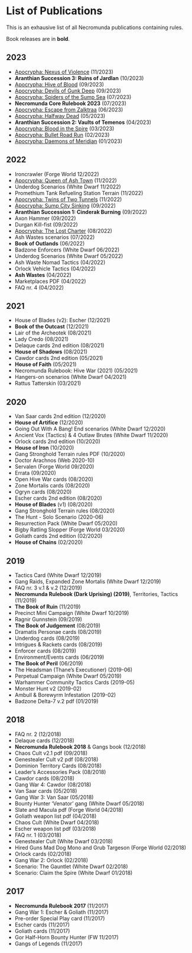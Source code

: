 # List of Publications

This is an exhausive list of all Necromunda publications containing rules.

Book releases are in **bold**.

## 2023

- [Apocrypha: Nexus of Violence](https://www.warhammer-community.com/2023/11/21/apocrypha-necromunda-take-the-fight-to-the-sprawling-cargo-vaults-of-the-nexus/) (11/2023)
- **Aranthian Succession 3: Ruins of Jardlan** (10/2023)
- [Apocrypha: Hive of Blood](https://www.warhammer-community.com/2023/09/26/apocrypha-necromunda-fight-massive-battles-in-the-hive-of-blood/) (09/2023)
- [Apocrypha: Devils of Gunk Deep](https://www.warhammer-community.com/2023/08/22/necromunda-apocrypha-fight-off-or-command-a-tide-of-mutants-boiling-from-beneath-the-underhive/) (09/2023)
- [Apocrypha: Spiders of the Sump Sea](https://www.warhammer-community.com/2023/07/25/apocrypha-necromunda-set-sail-on-sump-sea/) (07/2023)
- **Necromunda Core Rulebook 2023** (07/2023)
- [Apocrypha: Escape from Zalktraa](https://www.warhammer-community.com/2023/06/06/apocrypha-necromunda-execute-a-daring-prison-break-with-lady-credo/) (06/2023)
- [Apocrypha: Halfway Dead](https://www.warhammer-community.com/2023/05/04/necromunda-apocrypha-beseech-the-world-spirits-with-your-ash-wastes-nomads/) (05/2023)
- **Aranthian Succession 2: Vaults of Temenos** (04/2023)
- [Apocrypha: Blood in the Spire](https://www.warhammer-community.com/2023/03/21/apocrypha-necromunda-exotic-archeotech-comes-to-the-black-market-in-this-free-scenario/) (03/2023)
- [Apocrypha: Bullet Road Run](https://www.warhammer-community.com/2023/02/28/apocrypha-necromunda-take-on-the-biggest-reddest-rig-in-this-free-rolling-road-scenario/) (02/2023)
- [Apocrypha: Daemons of Meridian](https://www.warhammer-community.com/2023/01/24/apocrypha-necromunda-a-heretek-mind-in-an-ambot-body-spells-trouble-in-this-months-free-scenario/) (01/2023)

## 2022

- Ironcrawler (Forge World 12/2022)
- [Apocrypha: Queen of Ash Town](https://www.warhammer-community.com/2022/11/25/apocrypha-necromunda-ambush-goliaths-in-a-hazy-chem-den-with-a-free-scenario-and-escher-rules/) (11/2022)
- Underdog Scenarios (White Dwarf 11/2022)
- Promethium Tank Refueling Station Terrain (11/2022)
- [Apocrypha: Twins of Two Tunnels](https://www.warhammer-community.com/2022/11/03/apocrypha-necromunda-battle-it-out-for-gunk-and-glory-in-a-free-scenario/) (11/2022)
- [Apocrypha: Sump City Sinking](https://www.warhammer-community.com/2022/09/20/unleash-the-psychic-might-of-the-delaque-and-bless-your-corpse-grinder-cults-with-free-necromunda-rules/) (09/2022)
- **Aranthian Succession 1: Cinderak Burning** (09/2022)
- Axon Hammer (09/2022)
- Durgan Kill-fist (09/2022)
- [Apocrypha: The Lost Charter](https://www.warhammer-community.com/2022/08/05/this-free-necromunda-scenario-takes-the-squats-into-the-underhive-alongside-a-psychic-ogryn/) (08/2022)
- Ash Wastes scenarios (07/2022)
- **Book of Outlands** (06/2022)
- Badzone Enforcers (White Dwarf 06/2022)
- Underdog Scenarios (White Dwarf 05/2022)
- Ash Waste Nomad Tactics (04/2022)
- Orlock Vehicle Tactics (04/2022)
- **Ash Wastes** (04/2022)
- Marketplaces PDF (04/2022)
- FAQ nr. 4 (04/2022)

## 2021

- House of Blades (v2): Escher (12/2021)
- **Book of the Outcast** (12/2021)
- Lair of the Archeotek (08/2021)
- Lady Credo (08/2021)
- Delaque cards 2nd edition (08/2021)
- **House of Shadows** (08/2021)
- Cawdor cards 2nd edition (05/2021)
- **House of Faith** (05/2021)
- Necromunda Rulebook: Hive War (2021) (05/2021)
- Hangers-on scenarios (White Dwarf 04/2021)
- Rattus Tatterskin (03/2021)

## 2020

- Van Saar cards 2nd edition (12/2020)
- **House of Artifice** (12/2020)
- Going Out With A Bang! End scenarios (White Dwarf 12/2020)
- Ancient Vox (Tactics) & 4 Outlaw Brutes (White Dwarf 11/2020)
- Orlock cards 2nd edition (10/2020)
- **House of Iron** (10/2020)
- Gang Stronghold Terrain rules PDF (10/2020)
- Doctor Arachnos (Web 2020-10)
- Servalen (Forge World 09/2020)
- Errata (09/2020)
- Open Hive War cards (08/2020)
- Zone Mortalis cards (08/2020)
- Ogryn cards (08/2020)
- Escher cards 2nd edition (08/2020)
- **House of Blades** (v1) (08/2020)
- Gang Stronghold Terrain rules (08/2020)
- The Hunt - Solo Scenario (2020-06)
- Resurrection Pack (White Dwarf 05/2020)
- Bigby Ratling Slopper (Forge World 03/2020)
- Goliath cards 2nd edition (02/2020)
- **House of Chains** (02/2020)

## 2019

- Tactics Card (White Dwarf 12/2019)
- Gang Raids, Expanded Zone Mortalis (White Dwarf 12/2019)
- FAQ nr. 3 v.1 & v.2 (12/2019)
- **Necromunda Rulebook (Dark Uprising) (2019)**, Territories, Tactics (11/2019)
- **The Book of Ruin** (11/2019)
- Precinct Mini Campaign (White Dwarf 10/2019)
- Ragnir Gunnstein (09/2019)
- **The Book of Judgement** (08/2019)
- Dramatis Personae cards (08/2019)
- Underdog cards (08/2019)
- Intrigues & Rackets cards (08/2019)
- Enforcer cards (08/2019)
- Environment/Events cards (06/2019)
- **The Book of Peril** (06/2019)
- The Headsman (Thane’s Executioner) (2019-06)
- Perpetual Campaign (White Dwarf 05/2019)
- Warhammer Community Tactics Cards (2019-05)
- Monster Hunt v2 (2019-02)
- Ambull & Borewyrm Infestation (2019-02)
- Badzone Delta-7 v.2 pdf (01/2019)

## 2018

- FAQ nr. 2 (12/2018)
- Delaque cards (12/2018)
- **Necromunda Rulebook 2018** & Gangs book (12/2018)
- Chaos Cult v2.1 pdf (09/2018)
- Genestealer Cult v2 pdf (08/2018)
- Dominion Territory Cards (08/2018)
- Leader’s Accessories Pack (08/2018)
- Cawdor cards (08/2018)
- Gang War 4: Cawdor (08/2018)
- Van Saar cards (05/2018)
- Gang War 3: Van Saar (05/2018)
- Bounty Hunter ‘Venator’ gang (White Dwarf 05/2018)
- Slate and Macula pdf (Forge World 04/2018)
- Goliath weapon list pdf (04/2018)
- Chaos Cult (White Dwarf 04/2018)
- Escher weapon list pdf (03/2018)
- FAQ nr. 1 (03/2018)
- Genestealer Cult (White Dwarf 03/2018)
- Hired Guns Mad Dog Mono and Grub Targeson (Forge World 02/2018)
- Orlock cards (02/2018)
- Gang War 2: Orlock (02/2018)
- Scenario: The Gauntlet (White Dwarf 02/2018)
- Scenario: Claim the Spire (White Dwarf 01/2018)

## 2017

- **Necromunda Rulebook 2017** (11/2017)
- Gang War 1: Escher & Goliath (11/2017)
- Pre-order Special Play card (11/2017)
- Escher cards (11/2017)
- Goliath cards (11/2017)
- Gor Half-Horn Bounty Hunter (FW 11/2017)
- Gangs of Legends (11/2017)
